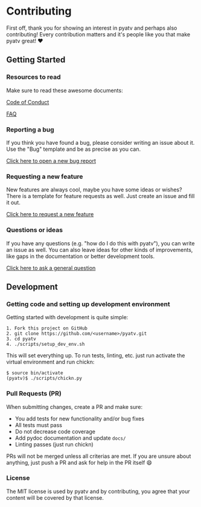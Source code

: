 # Contributing

First off, thank you for showing an interest in pyatv and perhaps also contributing!
Every contribution matters and it's people like you that make pyatv great! :heart:

## Getting Started

### Resources to read

Make sure to read these awesome documents:

[Code of Conduct](CODE_OF_CONDUCT.md)

[FAQ](https://pyatv.readthedocs.io/en/master/faq.html)

### Reporting a bug

If you think you have found a bug, please consider writing an issue about it. Use the "Bug" template
and be as precise as you can.

[Click here to open a new bug report](https://github.com/postlund/pyatv/issues/new?assignees=&labels=bug&template=bug_report.md&title=)

### Requesting a new feature

New features are always cool, maybe you have some ideas or wishes? There is a template for feature
requests as well. Just create an issue and fill it out.

[Click here to request a new feature](https://github.com/postlund/pyatv/issues/new?assignees=&labels=feature&template=feature_request.md&title=)

### Questions or ideas

If you have any questions (e.g. "how do I do this with pyatv"), you can write an issue as well. You can also
leave ideas for other kinds of improvements, like gaps in the documentation or better development tools.

[Click here to ask a general question](https://github.com/postlund/pyatv/issues/new?assignees=&labels=question&template=question-or-idea.md&title=)

## Development

### Getting code and setting up development environment

Getting started with development is quite simple:

```
1. Fork this project on GitHub
2. git clone https://github.com/<username>/pyatv.git
3. cd pyatv
4. ./scripts/setup_dev_env.sh
```

This will set everything up. To run tests, linting, etc. just run activate the virtual environment and run chickn:

```shell
$ source bin/activate
(pyatv)$ ./scripts/chickn.py
```

### Pull Requests (PR)

When submitting changes, create a PR and make sure:

* You add tests for new functionality and/or bug fixes
* All tests must pass
* Do not decrease code coverage
* Add pydoc documentation and update `docs/`
* Linting passes (just run chickn)

PRs will not be merged unless all criterias are met. If you are unsure about anything, just push a PR and ask
for help in the PR itself :smile:

### License

The MIT license is used by pyatv and by contributing, you agree that your content will be covered by that license.
